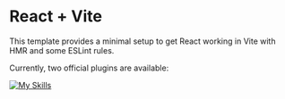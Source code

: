 # React + Vite

This template provides a minimal setup to get React working in Vite with HMR and some ESLint rules.

Currently, two official plugins are available:

[![My Skills](https://skillicons.dev/icons?i=java,kotlin,nodejs,figma&theme=light)](https://skillicons.dev)

